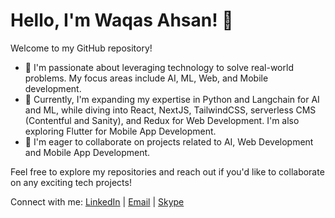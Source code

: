 
# Hello, I'm Waqas Ahsan! 👋

Welcome to my GitHub repository!

- 👀 I'm passionate about leveraging technology to solve real-world problems. My focus areas include AI, ML, Web, and Mobile development.
- 🌱 Currently, I'm expanding my expertise in Python and Langchain for AI and ML, while diving into React, NextJS, TailwindCSS, serverless CMS (Contentful and Sanity), and Redux for Web Development. I'm also exploring Flutter for Mobile App Development.
- 💞️ I'm eager to collaborate on projects related to AI, Web Development and Mobile App Development.

Feel free to explore my repositories and reach out if you'd like to collaborate on any exciting tech projects!

Connect with me: [LinkedIn](https://www.linkedin.com/in/waqasahsan84/) | [Email](waqasahsan84@gmail.com) | [Skype](waqasahsan84)


<!---
WaqasAhsan/WaqasAhsan is a ✨ special ✨ repository because its `README.md` (this file) appears on your GitHub profile.
You can click the Preview link to take a look at your changes.
--->

